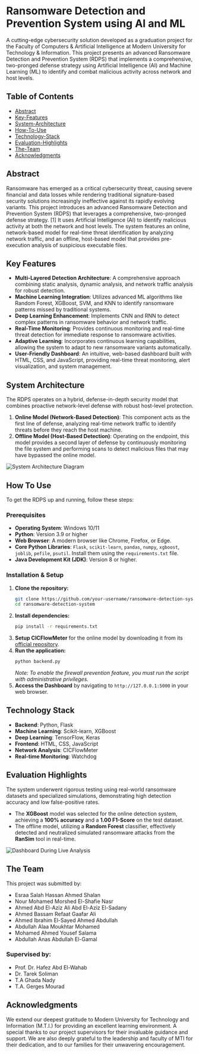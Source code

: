 # Ransomware Detection and Prevention System using AI and ML


A cutting-edge cybersecurity solution developed as a graduation project for the Faculty of Computers & Artificial Intelligence at Modern University for Technology & Information. This project presents an advanced Ransomware Detection and Prevention System (RDPS) that implements a comprehensive, two-pronged defense strategy using Artificial Intelligence (AI) and Machine Learning (ML) to identify and combat malicious activity across network and host levels.

## Table of Contents
- [Abstract](#abstract)
- [Key-Features](#key-features)
- [System-Architecture](#system-architecture)
- [How-To-Use](#how-to-use)
- [Technology-Stack](#technology-stack)
- [Evaluation-Highlights](#evaluation-highlights)
- [The-Team](#the-team)
- [Acknowledgments](#acknowledgments)

## Abstract

Ransomware has emerged as a critical cybersecurity threat, causing severe financial and data losses while rendering traditional signature-based security solutions increasingly ineffective against its rapidly evolving variants. This project introduces an advanced Ransomware Detection and Prevention System (RDPS) that leverages a comprehensive, two-pronged defense strategy. [1] It uses Artificial Intelligence (AI) to identify malicious activity at both the network and host levels. The system features an online, network-based model for real-time threat identification by analyzing network traffic, and an offline, host-based model that provides pre-execution analysis of suspicious executable files.

## Key Features

- **Multi-Layered Detection Architecture**: A comprehensive approach combining static analysis, dynamic analysis, and network traffic analysis for robust detection.
- **Machine Learning Integration**: Utilizes advanced ML algorithms like Random Forest, XGBoost, SVM, and KNN to identify ransomware patterns missed by traditional systems.
- **Deep Learning Enhancement**: Implements CNN and RNN to detect complex patterns in ransomware behavior and network traffic.
- **Real-Time Monitoring**: Provides continuous monitoring and real-time threat detection for immediate response to ransomware activities.
- **Adaptive Learning**: Incorporates continuous learning capabilities, allowing the system to adapt to new ransomware variants automatically.
- **User-Friendly Dashboard**: An intuitive, web-based dashboard built with HTML, CSS, and JavaScript, providing real-time threat monitoring, alert visualization, and system management.

## System Architecture

The RDPS operates on a hybrid, defense-in-depth security model that combines proactive network-level defense with robust host-level protection.

1.  **Online Model (Network-Based Detection)**: This component acts as the first line of defense, analyzing real-time network traffic to identify threats before they reach the host machine.
2.  **Offline Model (Host-Based Detection)**: Operating on the endpoint, this model provides a second layer of defense by continuously monitoring the file system and performing scans to detect malicious files that may have bypassed the online model.

![System Architecture Diagram](https://i.imgur.com/rN1fBft.png)

## How To Use

To get the RDPS up and running, follow these steps:

### Prerequisites

*   **Operating System**: Windows 10/11
*   **Python**: Version 3.9 or higher
*   **Web Browser**: A modern browser like Chrome, Firefox, or Edge.
*   **Core Python Libraries**: `Flask`, `scikit-learn`, `pandas`, `numpy`, `xgboost`, `joblib`, `pefile`, `psutil`. Install them using the `requirements.txt` file.
*   **Java Development Kit (JDK)**: Version 8 or higher.

### Installation & Setup

1.  **Clone the repository:**
    ```sh
    git clone https://github.com/your-username/ransomware-detection-system.git
    cd ransomware-detection-system
    ```
2.  **Install dependencies:**
    ```sh
    pip install -r requirements.txt
    ```
3.  **Setup CICFlowMeter** for the online model by downloading it from its [official repository](https://github.com/ahlashkari/CICFlowMeter).
4.  **Run the application:**
    ```sh
    python backend.py
    ```
    *Note: To enable the firewall prevention feature, you must run the script with administrative privileges.*
5.  **Access the Dashboard** by navigating to `http://127.0.0.1:5000` in your web browser.

## Technology Stack

- **Backend**: Python, Flask
- **Machine Learning**: Scikit-learn, XGBoost
- **Deep Learning**: TensorFlow, Keras
- **Frontend**: HTML, CSS, JavaScript
- **Network Analysis**: CICFlowMeter
- **Real-time Monitoring**: Watchdog

## Evaluation Highlights

The system underwent rigorous testing using real-world ransomware datasets and specialized simulations, demonstrating high detection accuracy and low false-positive rates.

-   The **XGBoost** model was selected for the online detection system, achieving a **100% accuracy** and a **1.00 F1-Score** on the test dataset.
-   The offline model, utilizing a **Random Forest** classifier, effectively detected and neutralized simulated ransomware attacks from the **RanSim** tool in real-time.

![Dashboard During Live Analysis](https://i.imgur.com/cR7LKYc.png)

## The Team

This project was submitted by:
- Esraa Salah Hassan Ahmed Shalan
- Nour Mohamed Morshed El-Shafie Nasr
- Ahmed Abd El-Aziz Ali Abd El-Aziz El-Sadany
- Ahmed Bassam Refaat Gaafar Ali
- Ahmed Ibrahim El-Sayed Ahmed Abdullah
- Abdullah Alaa Moukhtar Mohamed
- Mohamed Ahmed Yousef Salama
- Abdullah Anas Abdullah El-Gamal

### Supervised by:
- Prof. Dr. Hafez Abd El-Wahab
- Dr. Tarek Soliman
- T.A Ghada Nady
- T.A. Gerges Mourad

## Acknowledgments

We extend our deepest gratitude to Modern University for Technology and Information (M.T.I.) for providing an excellent learning environment. A special thanks to our project supervisors for their invaluable guidance and support. We are also deeply grateful to the leadership and faculty of MTI for their dedication, and to our families for their unwavering encouragement.
